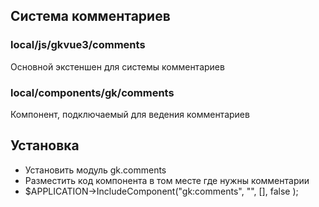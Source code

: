 ## Система комментариев

### local/js/gkvue3/comments
Основной экстеншен для системы комментариев

### local/components/gk/comments
Компонент, подключаемый для ведения комментариев

## Установка
- Установить модуль gk.comments
- Разместить код компонента в том месте где нужны комментарии
- $APPLICATION->IncludeComponent("gk:comments", "", [],
  false
  );


